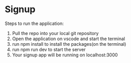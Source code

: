 # Signup
Steps to run the application:
1) Pull the repo into your local git repository
2) Open the application on vscode and start the terminal
3) run npm install to install the packages(on the terminal)
4) run npm run dev to start the server
5) Your signup app will be running on localhost:3000
